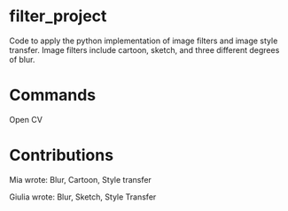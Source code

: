 # filter_project
Code to apply the python implementation of image filters and image style transfer. Image filters include cartoon, sketch, and three different degrees of blur.  
# Commands
Open CV 
# Contributions 
Mia wrote: Blur, Cartoon, Style transfer

Giulia wrote: Blur, Sketch, Style Transfer 
